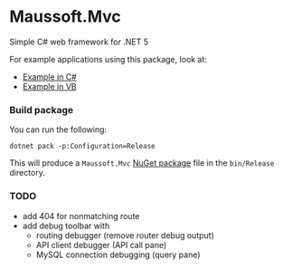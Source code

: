 # Maussoft.Mvc

Simple C# web framework for .NET 5

For example applications using this package, look at:

- [Example in C#](https://github.com/maussoft/mvc-example-cs)
- [Example in VB](https://github.com/maussoft/mvc-example-vb)

### Build package

You can run the following:

    dotnet pack -p:Configuration=Release
    
This will produce a `Maussoft.Mvc` [NuGet package](https://www.nuget.org/packages/Maussoft.Mvc/0.9.0) file in the `bin/Release` directory.

### TODO

- add 404 for nonmatching route 
- add debug toolbar with
  - routing debugger (remove router debug output)
  - API client debugger (API call pane)
  - MySQL connection debugging (query pane)
